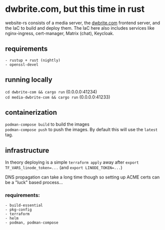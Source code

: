 # dwbrite.com, but this time in rust

website-rs consists of a media server, the [dwbrite.com](https://dwbrite.com) frontend server, and the IaC to build and deploy them.
The IaC here also includes services like nginx-ingress, cert-manager, Matrix (chat), Keycloak.

## requirements

```
- rustup + rust (nightly)
- openssl-devel
```

## running locally

`cd dwbrite-com && cargo run` (0.0.0.0:41234)   
`cd media-dwbrite-com && cargo run` (0.0.0.0:41233)

## containerization

`podman-compose build` to build the images  
`podman-compose push` to push the images. By default this will use the `latest` tag.


## infrastructure

In theory deploying is a simple `terraform apply` away after `export TF_VARS_linode_token=...` (and `export LINODE_TOKEN=...`)

DNS propagation can take a long time though so setting up ACME certs can be a "luck" based process...

### requirements:

```
- build-essential
- pkg-config
- terraform
- helm
- podman, podman-compose
```
